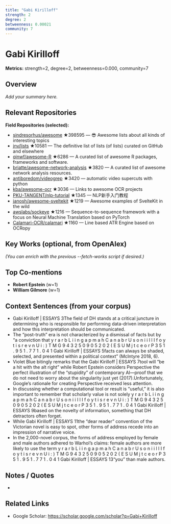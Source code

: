 ```yaml
---
title: "Gabi Kirilloff"
strength: 2
degree: 2
betweenness: 0.00021
community: 7
---
```


# Gabi Kirilloff

**Metrics:** strength=2, degree=2, betweenness=0.000, community=7

## Overview
_Add your summary here._

## Relevant Repositories
**Field Repositories (selected):**
- [sindresorhus/awesome](https://github.com/sindresorhus/awesome) ★398595 — 😎 Awesome lists about all kinds of interesting topics
- [jnv/lists](https://github.com/jnv/lists) ★10581 — The definitive list of lists (of lists) curated on GitHub and elsewhere
- [qinwf/awesome-R](https://github.com/qinwf/awesome-R) ★6286 — A curated list of awesome R packages, frameworks and software.
- [briatte/awesome-network-analysis](https://github.com/briatte/awesome-network-analysis) ★3820 — A curated list of awesome network analysis resources.
- [antiboredom/videogrep](https://github.com/antiboredom/videogrep) ★3420 — automatic video supercuts with python
- [kba/awesome-ocr](https://github.com/kba/awesome-ocr) ★3036 — Links to awesome OCR projects
- [PKU-TANGENT/nlp-tutorial](https://github.com/PKU-TANGENT/nlp-tutorial) ★1345 — NLP新手入门教程
- [janosh/awesome-sveltekit](https://github.com/janosh/awesome-sveltekit) ★1219 — Awesome examples of SvelteKit in the wild
- [awslabs/sockeye](https://github.com/awslabs/sockeye) ★1216 — Sequence-to-sequence framework with a focus on Neural Machine Translation based on PyTorch
- [Calamari-OCR/calamari](https://github.com/Calamari-OCR/calamari) ★1160 — Line based ATR Engine based on OCRopy



## Key Works (optional, from OpenAlex)
_(You can enrich with the previous --fetch-works script if desired.)_

## Top Co-mentions
- **Robert Epstein** (w=1)
- **William Gilmore** (w=1)

## Context Sentences (from your corpus)
- Gabi Kirilloff | ESSAYS 3The field of DH stands at a critical juncture in determining who is
responsible for performing data-driven interpretation and how this interpretation should be
communicated.
- The “post-truth” era is not characterized by a dismissal of facts but by “a conviction that y r a r
b L i i n g a p m a h C a n a b r U s o n i i l l I f o y t i s r e v n U i : ) T M G 9 4 3 2 5 0 9
0 5 2 0 2 ( E S U M j t c e o r P 3 5 1 . 9 5 1 . 7 7 1 . 0 4 1 Gabi Kirilloff | ESSAYS 5facts can
always be shaded, selected, and presented within a political context” (McIntyre 2018, 6).
- Violet Blue bitingly remarks that the Gabi Kirilloff | ESSAYS 7tool will “be a hit with the alt
right” while Robert Epstein considers Perspective the perfect illustration of the “stupidity” of
contemporary AI—proof that we do not need to worry about the singularity just yet
(2017).Unfortunately, Google’s rationale for creating Perspective received less attention.
- In discussing whether a computational tool or result is “useful,” it is also important to remember
that scholarly value is not solely y r a r b L i i n g a p m a h C a n a b r U s o n i i l l I f o y
t i s r e v n U i : ) T M G 9 4 3 2 5 0 9 0 5 2 0 2 ( E S U M j t c e o r P 3 5 1 . 9 5 1 . 7 7 1 .
0 4 1 Gabi Kirilloff | ESSAYS 9based on the novelty of information, something that DH detractors
often forget.
- While Gabi Kirilloff | ESSAYS 11the “dear reader” convention of the Victorian novel is easy to spot,
other forms of address recede into an impression of narrative voice.
- In the 2,000-novel corpus, the forms of address employed by female and male authors adhered to
Warhol’s claims: female authors are more likely to use the term y r a r b L i i n g a p m a h C a n
a b r U s o n i i l l I f o y t i s r e v n U i : ) T M G 9 4 3 2 5 0 9 0 5 2 0 2 ( E S U M j t c e
o r P 3 5 1 . 9 5 1 . 7 7 1 . 0 4 1 Gabi Kirilloff | ESSAYS 13“you” than male authors.

## Notes / Quotes
- 

## Related Links
- Google Scholar: https://scholar.google.com/scholar?q=Gabi+Kirilloff
